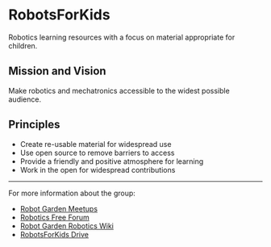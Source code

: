 # RobotsForKids

Robotics learning resources with a focus on material appropriate for children.

## Mission and Vision

Make robotics and mechatronics accessible to the widest possible audience.

## Principles

 - Create re-usable material for widespread use
 - Use open source to remove barriers to access
 - Provide a friendly and positive atmosphere for learning
 - Work in the open for widespread contributions

---
For more information about the group:
- [Robot Garden Meetups](http://www.meetup.com/Robot-Garden)
- [Robotics Free Forum](http://prsg.freeforums.org/index.php)
- [Robot Garden Robotics Wiki](http://www.robotgarden.org/wiki/robotics/)
- [RobotsForKids Drive](https://drive.google.com/open?id=0ByKRuuY-ftMgU0FXMlJ1My1uWEE)
